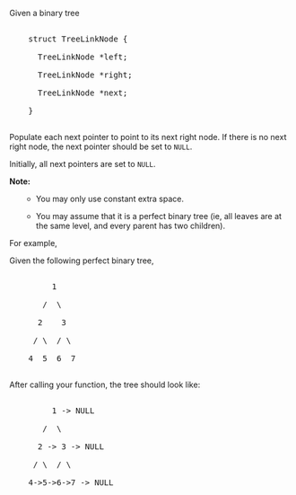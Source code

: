

Given a binary tree
<pre>
    struct TreeLinkNode {
      TreeLinkNode *left;
      TreeLinkNode *right;
      TreeLinkNode *next;
    }
</pre>


Populate each next pointer to point to its next right node. If there is no next right node, the next pointer should be set to `NULL`.

Initially, all next pointers are set to `NULL`.


**Note:**
<ul>
- You may only use constant extra space.
- You may assume that it is a perfect binary tree (ie, all leaves are at the same level, and every parent has two children).
</ul>



For example,<br />
Given the following perfect binary tree,<br />
<pre>
         1
       /  \
      2    3
     / \  / \
    4  5  6  7
</pre>



After calling your function, the tree should look like:<br />
<pre>
         1 -> NULL
       /  \
      2 -> 3 -> NULL
     / \  / \
    4->5->6->7 -> NULL
</pre>

